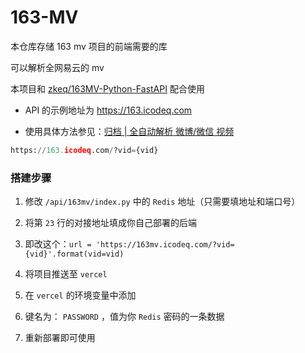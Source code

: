 # 163-MV

本仓库存储 163 mv 项目的前端需要的库

可以解析全网易云的 mv

本项目和 [zkeq/163MV-Python-FastAPI](https://github.com/zkeq/163MV-Python-FastAPI) 配合使用

- API 的示例地址为 https://163.icodeq.com

- 使用具体方法参见：[归档 | 全自动解析 微博/微信 视频](https://icodeq.com/2022/03e4ec0968c8/)

```python
https://163.icodeq.com/?vid={vid}
```

### 搭建步骤

1. 修改 `/api/163mv/index.py` 中的 `Redis` 地址（只需要填地址和端口号）

2. 将第 `23` 行的对接地址填成你自己部署的后端

3. 即改这个：`url = 'https://163mv.icodeq.com/?vid={vid}'.format(vid=vid)`

4. 将项目推送至 `vercel`

5. 在 `vercel` 的环境变量中添加 

6. 键名为： `PASSWORD` ，值为你 `Redis` 密码的一条数据

7. 重新部署即可使用 